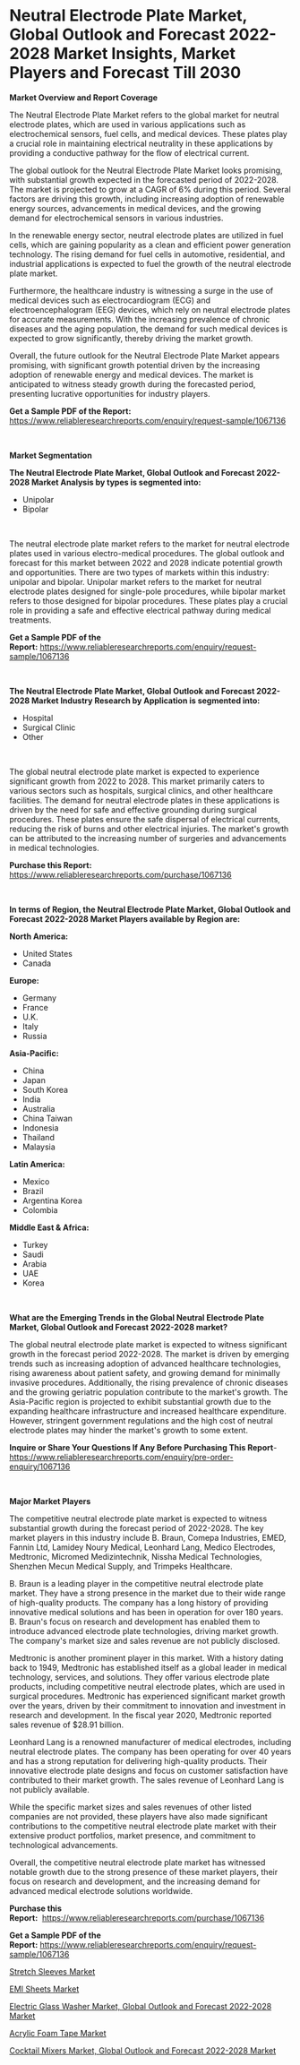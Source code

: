 <p><h1>Neutral Electrode Plate Market, Global Outlook and Forecast 2022-2028 Market Insights, Market Players and Forecast Till 2030</h1></p><p><strong>Market Overview and Report Coverage</strong></p>
<p><p>The Neutral Electrode Plate Market refers to the global market for neutral electrode plates, which are used in various applications such as electrochemical sensors, fuel cells, and medical devices. These plates play a crucial role in maintaining electrical neutrality in these applications by providing a conductive pathway for the flow of electrical current.</p><p>The global outlook for the Neutral Electrode Plate Market looks promising, with substantial growth expected in the forecasted period of 2022-2028. The market is projected to grow at a CAGR of 6% during this period. Several factors are driving this growth, including increasing adoption of renewable energy sources, advancements in medical devices, and the growing demand for electrochemical sensors in various industries.</p><p>In the renewable energy sector, neutral electrode plates are utilized in fuel cells, which are gaining popularity as a clean and efficient power generation technology. The rising demand for fuel cells in automotive, residential, and industrial applications is expected to fuel the growth of the neutral electrode plate market.</p><p>Furthermore, the healthcare industry is witnessing a surge in the use of medical devices such as electrocardiogram (ECG) and electroencephalogram (EEG) devices, which rely on neutral electrode plates for accurate measurements. With the increasing prevalence of chronic diseases and the aging population, the demand for such medical devices is expected to grow significantly, thereby driving the market growth.</p><p>Overall, the future outlook for the Neutral Electrode Plate Market appears promising, with significant growth potential driven by the increasing adoption of renewable energy and medical devices. The market is anticipated to witness steady growth during the forecasted period, presenting lucrative opportunities for industry players.</p></p>
<p><strong>Get a Sample PDF of the Report:</strong> <a href="https://www.reliableresearchreports.com/enquiry/request-sample/1067136">https://www.reliableresearchreports.com/enquiry/request-sample/1067136</a></p>
<p>&nbsp;</p>
<p><strong>Market Segmentation</strong></p>
<p><strong>The Neutral Electrode Plate Market, Global Outlook and Forecast 2022-2028 Market Analysis by types is segmented into:</strong></p>
<p><ul><li>Unipolar</li><li>Bipolar</li></ul></p>
<p>&nbsp;</p>
<p><p>The neutral electrode plate market refers to the market for neutral electrode plates used in various electro-medical procedures. The global outlook and forecast for this market between 2022 and 2028 indicate potential growth and opportunities. There are two types of markets within this industry: unipolar and bipolar. Unipolar market refers to the market for neutral electrode plates designed for single-pole procedures, while bipolar market refers to those designed for bipolar procedures. These plates play a crucial role in providing a safe and effective electrical pathway during medical treatments.</p></p>
<p><strong>Get a Sample PDF of the Report:</strong>&nbsp;<a href="https://www.reliableresearchreports.com/enquiry/request-sample/1067136">https://www.reliableresearchreports.com/enquiry/request-sample/1067136</a></p>
<p>&nbsp;</p>
<p><strong>The Neutral Electrode Plate Market, Global Outlook and Forecast 2022-2028 Market Industry Research by Application is segmented into:</strong></p>
<p><ul><li>Hospital</li><li>Surgical Clinic</li><li>Other</li></ul></p>
<p>&nbsp;</p>
<p><p>The global neutral electrode plate market is expected to experience significant growth from 2022 to 2028. This market primarily caters to various sectors such as hospitals, surgical clinics, and other healthcare facilities. The demand for neutral electrode plates in these applications is driven by the need for safe and effective grounding during surgical procedures. These plates ensure the safe dispersal of electrical currents, reducing the risk of burns and other electrical injuries. The market's growth can be attributed to the increasing number of surgeries and advancements in medical technologies.</p></p>
<p><strong>Purchase this Report:</strong>&nbsp; <a href="https://www.reliableresearchreports.com/purchase/1067136">https://www.reliableresearchreports.com/purchase/1067136</a></p>
<p>&nbsp;</p>
<p><strong>In terms of Region, the Neutral Electrode Plate Market, Global Outlook and Forecast 2022-2028 Market Players available by Region are:</strong></p>
<p>
    <p> <strong> North America: </strong>
        <ul>
            <li>United States</li>
            <li>Canada</li>
        </ul>
        </p> 
    <p> <strong> Europe: </strong>
        <ul>
            <li>Germany</li>
            <li>France</li>
            <li>U.K.</li>
            <li>Italy</li>
            <li>Russia</li>
        </ul>
        </p> 
    <p> <strong> Asia-Pacific: </strong>
        <ul>
            <li>China</li>
            <li>Japan</li>
            <li>South Korea</li>
            <li>India</li>
            <li>Australia</li>
            <li>China Taiwan</li>
            <li>Indonesia</li>
            <li>Thailand</li>
            <li>Malaysia</li>
        </ul>
        </p> 
    <p> <strong> Latin America: </strong>
        <ul>
            <li>Mexico</li>
            <li>Brazil</li>
            <li>Argentina Korea</li>
            <li>Colombia</li>
        </ul>
        </p> 
    <p> <strong> Middle East & Africa: </strong>
        <ul>
            <li>Turkey</li>
            <li>Saudi</li>
            <li>Arabia</li>
            <li>UAE</li>
            <li>Korea</li>
        </ul>
    </p>
    </p>
<p>&nbsp;</p>
<p><strong>What are the Emerging Trends in the Global Neutral Electrode Plate Market, Global Outlook and Forecast 2022-2028 market?</strong></p>
<p><p>The global neutral electrode plate market is expected to witness significant growth in the forecast period 2022-2028. The market is driven by emerging trends such as increasing adoption of advanced healthcare technologies, rising awareness about patient safety, and growing demand for minimally invasive procedures. Additionally, the rising prevalence of chronic diseases and the growing geriatric population contribute to the market's growth. The Asia-Pacific region is projected to exhibit substantial growth due to the expanding healthcare infrastructure and increased healthcare expenditure. However, stringent government regulations and the high cost of neutral electrode plates may hinder the market's growth to some extent.</p></p>
<p><strong>Inquire or Share Your Questions If Any Before Purchasing This Report</strong>- <a href="https://www.reliableresearchreports.com/enquiry/pre-order-enquiry/1067136">https://www.reliableresearchreports.com/enquiry/pre-order-enquiry/1067136</a></p>
<p>&nbsp;</p>
<p><strong>Major Market Players</strong></p>
<p><p>The competitive neutral electrode plate market is expected to witness substantial growth during the forecast period of 2022-2028. The key market players in this industry include B. Braun, Comepa Industries, EMED, Fannin Ltd, Lamidey Noury Medical, Leonhard Lang, Medico Electrodes, Medtronic, Micromed Medizintechnik, Nissha Medical Technologies, Shenzhen Mecun Medical Supply, and Trimpeks Healthcare.</p><p>B. Braun is a leading player in the competitive neutral electrode plate market. They have a strong presence in the market due to their wide range of high-quality products. The company has a long history of providing innovative medical solutions and has been in operation for over 180 years. B. Braun's focus on research and development has enabled them to introduce advanced electrode plate technologies, driving market growth. The company's market size and sales revenue are not publicly disclosed.</p><p>Medtronic is another prominent player in this market. With a history dating back to 1949, Medtronic has established itself as a global leader in medical technology, services, and solutions. They offer various electrode plate products, including competitive neutral electrode plates, which are used in surgical procedures. Medtronic has experienced significant market growth over the years, driven by their commitment to innovation and investment in research and development. In the fiscal year 2020, Medtronic reported sales revenue of $28.91 billion.</p><p>Leonhard Lang is a renowned manufacturer of medical electrodes, including neutral electrode plates. The company has been operating for over 40 years and has a strong reputation for delivering high-quality products. Their innovative electrode plate designs and focus on customer satisfaction have contributed to their market growth. The sales revenue of Leonhard Lang is not publicly available.</p><p>While the specific market sizes and sales revenues of other listed companies are not provided, these players have also made significant contributions to the competitive neutral electrode plate market with their extensive product portfolios, market presence, and commitment to technological advancements.</p><p>Overall, the competitive neutral electrode plate market has witnessed notable growth due to the strong presence of these market players, their focus on research and development, and the increasing demand for advanced medical electrode solutions worldwide.</p></p>
<p><strong>Purchase this Report:</strong>&nbsp;&nbsp;<a href="https://www.reliableresearchreports.com/purchase/1067136">https://www.reliableresearchreports.com/purchase/1067136</a></p>
<p></p>
<p><strong>Get a Sample PDF of the Report:</strong>&nbsp;<a href="https://www.reliableresearchreports.com/enquiry/request-sample/1067136">https://www.reliableresearchreports.com/enquiry/request-sample/1067136</a></p>
<p><p><a href="https://medium.com/@josephweaver29/stretch-sleeves-market-size-growth-forecast-2023-2030-f0e9c62faae5">Stretch Sleeves Market</a></p><p><a href="https://www.reportprime.com/emi-sheets-r5017">EMI Sheets Market</a></p><p><a href="https://github.com/BryceTownsendr/Market-Research-Report-List-1/blob/main/electric-glass-washer-market-global-outlook-and-forecast-2022-2028-market.md">Electric Glass Washer Market, Global Outlook and Forecast 2022-2028 Market</a></p><p><a href="https://www.linkedin.com/pulse/acrylic-foam-tape-market-research-report-unlocks-analysis-pqgxc/">Acrylic Foam Tape Market</a></p><p><a href="https://github.com/WillieWoodard/Market-Research-Report-List-1/blob/main/cocktail-mixers-market-global-outlook-and-forecast-2022-2028-market.md">Cocktail Mixers Market, Global Outlook and Forecast 2022-2028 Market</a></p></p>